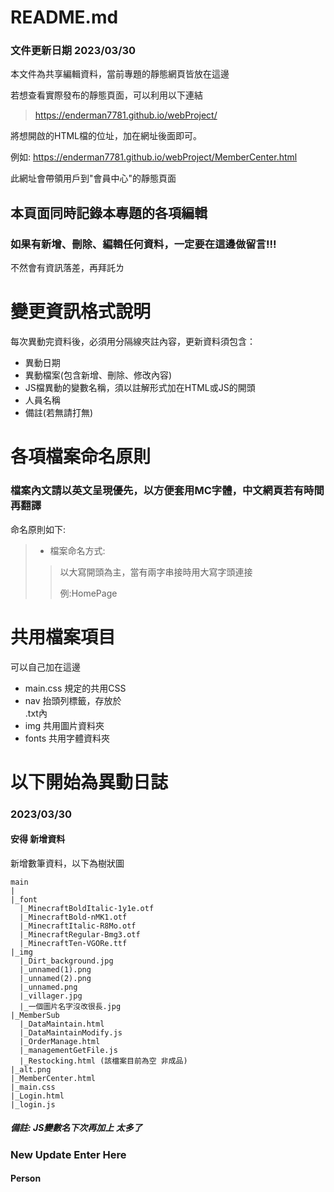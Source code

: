 # README.md
### 文件更新日期 2023/03/30

本文件為共享編輯資料，當前專題的靜態網頁皆放在這邊

若想查看實際發布的靜態頁面，可以利用以下連結

> 
>https://enderman7781.github.io/webProject/
> 

將想開啟的HTML檔的位址，加在網址後面即可。

例如: https://enderman7781.github.io/webProject/MemberCenter.html

此網址會帶領用戶到"會員中心"的靜態頁面


## 本頁面同時記錄本專題的各項編輯
### 如果有新增、刪除、編輯任何資料，一定要在這邊做留言!!!
不然會有資訊落差，再拜託ㄌ


# 變更資訊格式說明

每次異動完資料後，必須用分隔線夾註內容，更新資料須包含：

* 異動日期
* 異動檔案(包含新增、刪除、修改內容)
* JS檔異動的變數名稱，須以註解形式加在HTML或JS的開頭
* 人員名稱
* 備註(若無請打無)

# 各項檔案命名原則
### 檔案內文請以英文呈現優先，以方便套用MC字體，中文網頁若有時間再翻譯
命名原則如下:

> * 檔案命名方式:
>>以大寫開頭為主，當有兩字串接時用大寫字頭連接
>>
>>例:HomePage

# 共用檔案項目
可以自己加在這邊
* main.css  規定的共用CSS
* nav       抬頭列標籤，存放於<nav>.txt內
* img 共用圖片資料夾
* fonts 共用字體資料夾


# 以下開始為異動日誌
### 2023/03/30
#### 安得 新增資料
新增數筆資料，以下為樹狀圖
```
main
|
|_font
  |_MinecraftBoldItalic-1y1e.otf
  |_MinecraftBold-nMK1.otf
  |_MinecraftItalic-R8Mo.otf
  |_MinecraftRegular-Bmg3.otf
  |_MinecraftTen-VGORe.ttf
|_img
  |_Dirt_background.jpg
  |_unnamed(1).png
  |_unnamed(2).png
  |_unnamed.png
  |_villager.jpg
  |_一個圖片名字沒改很長.jpg
|_MemberSub
  |_DataMaintain.html
  |_DataMaintainModify.js
  |_OrderManage.html
  |_managementGetFile.js
  |_Restocking.html (該檔案目前為空 非成品)
|_alt.png
|_MemberCenter.html
|_main.css
|_Login.html
|_login.js
```
##### 備註: JS變數名下次再加上 太多了



### New Update Enter Here
#### Person 
